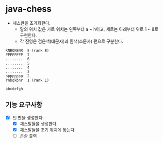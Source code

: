 # java-chess

- 체스판을 초기화한다.
    - 말의 위치 값은 가로 위치는 왼쪽부터 a ~ h이고, 세로는 아래부터 위로 1 ~ 8로 구현한다.
    - 각 진영은 검은색(대문자)과 흰색(소문자) 편으로 구분한다.

```shell script
RNBQKBNR  8 (rank 8)
PPPPPPPP  7
........  6
........  5
........  4
........  3
pppppppp  2
rnbqkbnr  1 (rank 1)

abcdefgh
```
## 기능 요구사항

- [x] 빈 판을 생성한다.
    - [x] 체스말들을 생성한다.
    - [x] 체스말들을 초기 위치에 놓는다.
    - [ ] 콘솔 출력
